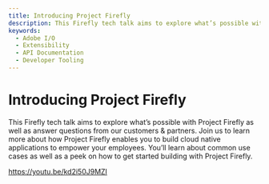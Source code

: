 ```yaml
---
title: Introducing Project Firefly
description: This Firefly tech talk aims to explore what’s possible with Project Firefly as well as answer questions from our customers & partners.  Join us to learn more about how Project Firefly enables you to build cloud native applications to empower your employees. You’ll learn about common use cases as well as a peek on how to get started building with Project Firefly.  
keywords:
  - Adobe I/O
  - Extensibility
  - API Documentation
  - Developer Tooling  
---
```


# Introducing Project Firefly

This Firefly tech talk aims to explore what’s possible with Project Firefly as well as answer questions from our customers & partners.  Join us to learn more about how Project Firefly enables you to build cloud native applications to empower your employees. You’ll learn about common use cases as well as a peek on how to get started building with Project Firefly.

<Media slots="video"/>

<https://youtu.be/kd2i50J9MZI>
